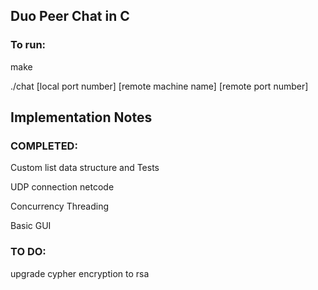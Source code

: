 ## Duo Peer Chat in C

### To run:

make

./chat [local port number] [remote machine name] [remote port number]




## Implementation Notes

### COMPLETED:

Custom list data structure and Tests

UDP connection netcode

Concurrency Threading

Basic GUI


### TO DO: 

upgrade cypher encryption to rsa


